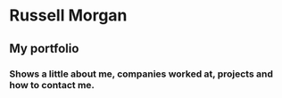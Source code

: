 # Russell Morgan

## My portfolio

### Shows a little about me, companies worked at, projects and how to contact me.